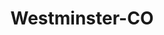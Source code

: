 ---
title: Westminster-CO
slug: westminster-co
f_state:
- cms/state/colorado.md
f_locations:
- cms/payday-loan/a-acme-check-cashing-service-283.md
- cms/payday-loan/acme-check-cashing-service-llc-950.md
- cms/payday-loan/advance-america-1390.md
- cms/payday-loan/advance-america-1402.md
- cms/payday-loan/advance-america-1403.md
- cms/payday-loan/b-r-check-holders-5047.md
- cms/payday-loan/cash-advance-6422.md
- cms/payday-loan/cash-n-advance-7942.md
- cms/payday-loan/check-holders-inc.-11423.md
- cms/payday-loan/fast-bucks-17543.md
- cms/payday-loan/loan-mart-payday-loans-20480.md
- cms/payday-loan/monetary-management-of-ca-inc-21061.md
- cms/payday-loan/paycheck-advance-23623.md
- cms/payday-loan/paycheck-advance-23626.md
- cms/payday-loan/payday-now-loans-24065.md
- cms/payday-loan/rent-a-center-25848.md
- cms/payday-loan/sl-check-cashing-and-loan-llc-26502.md
- cms/payday-loan/western-telegraph-28735.md
updated-on: '2024-05-30T13:41:28.615Z'
created-on: '2024-05-30T13:41:28.615Z'
published-on: '2024-05-30T13:54:32.469Z'
f_city: Westminster
layout: '[city].html'
tags: city
---